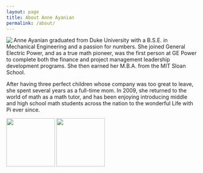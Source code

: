 ```yaml
---
layout: page
title: About Anne Ayanian
permalink: /about/
---
```

<img align="left" src="https://media.licdn.com/mpr/mpr/shrinknp_200_200/p/8/005/036/108/1971dd2.jpg">
Anne Ayanian graduated from Duke University with a B.S.E. in Mechanical Engineering and a passion for numbers. She joined General Electric Power, and as a true math pioneer, was the first person at GE Power to complete both the finance and project management leadership development programs. She then earned her M.B.A. from the MIT Sloan School.

After having three perfect children whose company was too great to leave, she spent several years as a full-time mom. In 2009, she returned to the world of math as a math tutor, and has been enjoying introducing middle and high school math students across the nation to the wonderful Life with Pi ever since. 

  <img LEFT="470" height="128"  src="https://ivycoach.com/content/uploads/2013/09/Duke-Admissions-Essay.jpg" >
  <img src="https://i.pinimg.com/736x/3d/a9/af/3da9af708dc16eecfbb41d6be64992c2--engineering-colleges-seals.jpg" height="128">

